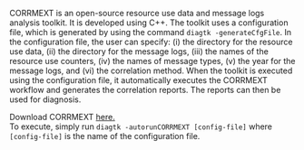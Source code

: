 CORRMEXT is an open-source resource use data and message logs analysis toolkit. It is developed using C++. The toolkit uses a configuration file, which is generated by using the command `diagtk -generateCfgFile`. In the configuration file, the user can specify: (i) the directory for the resource use data, (ii) the directory for the message logs, (iii) the names of the resource use counters, (iv) the names of message types, (v) the year for the message logs, and (vi) the correlation method. When the toolkit is executed using the configuration file, it automatically executes the CORRMEXT workflow and generates the correlation reports. The reports can then be used for diagnosis.

Download CORRMEXT [here.](https://tinyurl.com/y7wpv488)  
To execute, simply run `diagtk -autorunCORRMEXT [config-file]` where `[config-file]` is the name of the configuration file.
